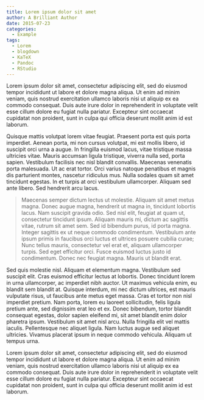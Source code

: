 ```yaml
---
title: Lorem ipsum dolor sit amet
author: A Brilliant Author
date: 2015-07-23
categories:
  - Example
tags:
  - Lorem
  - blogdown
  - KaTeX
  - Pandoc
  - RStudio
---
```


Lorem ipsum dolor sit amet, consectetur adipiscing elit, sed do eiusmod tempor incididunt ut labore et dolore magna aliqua. Ut enim ad minim veniam, quis nostrud exercitation ullamco laboris nisi ut aliquip ex ea commodo consequat. Duis aute irure dolor in reprehenderit in voluptate velit esse cillum dolore eu fugiat nulla pariatur. Excepteur sint occaecat cupidatat non proident, sunt in culpa qui officia deserunt mollit anim id est laborum.

Quisque mattis volutpat lorem vitae feugiat. Praesent porta est quis porta imperdiet. Aenean porta, mi non cursus volutpat, mi est mollis libero, id suscipit orci urna a augue. In fringilla euismod lacus, vitae tristique massa ultricies vitae. Mauris accumsan ligula tristique, viverra nulla sed, porta sapien. Vestibulum facilisis nec nisl blandit convallis. Maecenas venenatis porta malesuada. Ut ac erat tortor. Orci varius natoque penatibus et magnis dis parturient montes, nascetur ridiculus mus. Nulla sodales quam sit amet tincidunt egestas. In et turpis at orci vestibulum ullamcorper. Aliquam sed ante libero. Sed hendrerit arcu lacus.

> Maecenas semper dictum lectus ut molestie. Aliquam sit amet metus magna. Donec augue magna, hendrerit ut magna in, tincidunt lobortis lacus. Nam suscipit gravida odio. Sed nisl elit, feugiat at quam ut, consectetur tincidunt ipsum. Aliquam mauris mi, dictum ac sagittis vitae, rutrum sit amet sem. Sed id bibendum purus, id porta magna. Integer sagittis ex ut neque commodo condimentum. Vestibulum ante ipsum primis in faucibus orci luctus et ultrices posuere cubilia curae; Nunc tellus mauris, consectetur vel erat et, aliquam ullamcorper turpis. Sed eget efficitur orci. Fusce euismod luctus justo id condimentum. Donec nec feugiat magna. Mauris ut blandit erat.

Sed quis molestie nisl. Aliquam et elementum magna. Vestibulum sed suscipit elit. Cras euismod efficitur lectus at lobortis. Donec tincidunt lorem in urna ullamcorper, ac imperdiet nibh auctor. Ut maximus vehicula enim, eu blandit sem blandit at. Quisque interdum, mi nec dictum ultrices, est mauris vulputate risus, ut faucibus ante metus eget massa. Cras et tortor non nisl imperdiet pretium. Nam porta, lorem eu laoreet sollicitudin, felis ligula pretium ante, sed dignissim erat leo et ex. Donec bibendum, tortor blandit consequat egestas, dolor sapien eleifend mi, sit amet blandit enim dolor pharetra ipsum. Vestibulum sit amet nisl arcu. Nulla fringilla elit vel mattis iaculis. Pellentesque nec aliquet ligula. Nam luctus augue sed aliquet ultricies. Vivamus placerat ipsum in neque commodo vehicula. Aliquam ut tempus urna.

Lorem ipsum dolor sit amet, consectetur adipiscing elit, sed do eiusmod tempor incididunt ut labore et dolore magna aliqua. Ut enim ad minim veniam, quis nostrud exercitation ullamco laboris nisi ut aliquip ex ea commodo consequat. Duis aute irure dolor in reprehenderit in voluptate velit esse cillum dolore eu fugiat nulla pariatur. Excepteur sint occaecat cupidatat non proident, sunt in culpa qui officia deserunt mollit anim id est laborum.